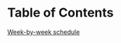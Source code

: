 # Table of Contents

[Week-by-week schedule](https://github.com/portlandcodeschool/jsi-planning/blob/master/schedule.md)

